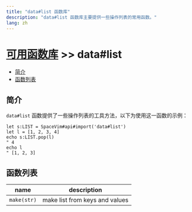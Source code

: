 ```yaml
---
title: "data#list 函数库"
description: "data#list 函数库主要提供一些操作列表的常用函数。"
lang: zh
---
```


# [可用函数库](../../) >> data#list

<!-- vim-markdown-toc GFM -->

- [简介](#简介)
- [函数列表](#函数列表)

<!-- vim-markdown-toc -->

## 简介

`data#list` 函数提供了一些操作列表的工具方法，以下为使用这一函数的示例：

```vim
let s:LIST = SpaceVim#api#import('data#list')
let l = [1, 2, 3, 4]
echo s:LIST.pop(l)
" 4
echo l
" [1, 2, 3]
```

## 函数列表

| name        | description                    |
| ----------- | ------------------------------ |
| `make(str)` | make list from keys and values |


